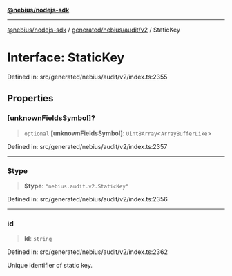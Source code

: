 [**@nebius/nodejs-sdk**](../../../../../README.md)

---

[@nebius/nodejs-sdk](../../../../../README.md) / [generated/nebius/audit/v2](../README.md) / StaticKey

# Interface: StaticKey

Defined in: src/generated/nebius/audit/v2/index.ts:2355

## Properties

### \[unknownFieldsSymbol\]?

> `optional` **\[unknownFieldsSymbol\]**: `Uint8Array`\<`ArrayBufferLike`\>

Defined in: src/generated/nebius/audit/v2/index.ts:2357

---

### $type

> **$type**: `"nebius.audit.v2.StaticKey"`

Defined in: src/generated/nebius/audit/v2/index.ts:2356

---

### id

> **id**: `string`

Defined in: src/generated/nebius/audit/v2/index.ts:2362

Unique identifier of static key.
